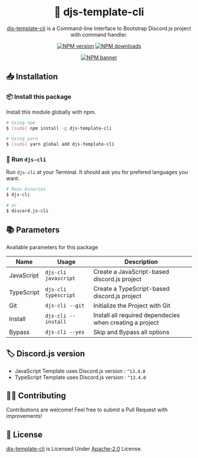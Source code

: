 <div align="center">

# 🤖 djs-template-cli

[djs-template-cli](https://npmjs.com/package/djs-template-cli) is a Command-line Interface to Bootstrap Discord.js project with command handler.

[![NPM version](https://img.shields.io/npm/v/djs-template-cli?maxAge=3600)](https://npmjs.com/package/djs-template-cli) [![NPM downloads](https://img.shields.io/npm/dt/djs-template-cli?maxAge=3600)](https://npmjs.com/package/djs-template-cli)

[![NPM banner](https://nodei.co/npm/djs-template-cli.png?downloads=true&stars=true)](https://npmjs.com/package/djs-template-cli)

</div>

## 📥 Installation

### 📦 Install this package

Install this module globally with npm.

```bash
# Using npm
$ [sudo] npm install -g djs-template-cli

# Using yarn
$ [sudo] yarn global add djs-template-cli
```

### 🏃 Run `djs-cli`

Run `djs-cli` at your Terminal. It should ask you for prefered languages you want.

```sh
# Main binaries
$ djs-cli

# or
$ discord.js-cli
```

## 📚 Parameters

Available parameters for this package

| Name       | Usage                | Description                                              |
| ---------- | -------------------- | -------------------------------------------------------- |
| JavaScript | `djs-cli javascript` | Create a JavaScript-based discord.js project             |
| TypeScript | `djs-cli typescript` | Create a TypeScript-based discord.js project             |
| Git        | `djs-cli --git`      | Initialize the Project with Git                          |
| Install    | `djs-cli --install`  | Install all required dependecies when creating a project |
| Bypass     | `djs-cli --yes`      | Skip and Bypass all options                              |

## 🏷️ Discord.js version

- JavaScript Template uses Discord.js version : `^13.4.0`
- TypeScript Template uses Discord.js version : `^13.4.0`

## 👨‍💻 Contributing

Contributions are welcome! Feel free to submit a Pull Request with improvements!

## 🧾 License

[djs-template-cli](https://npmjs.com/package/djs-template-cli) is Licensed Under [Apache-2.0](./LICENSE) License.
